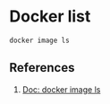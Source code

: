# Docker list

```
docker image ls
```

## References

1. [Doc: docker image ls](https://docs.docker.com/engine/reference/commandline/image\_ls/)

